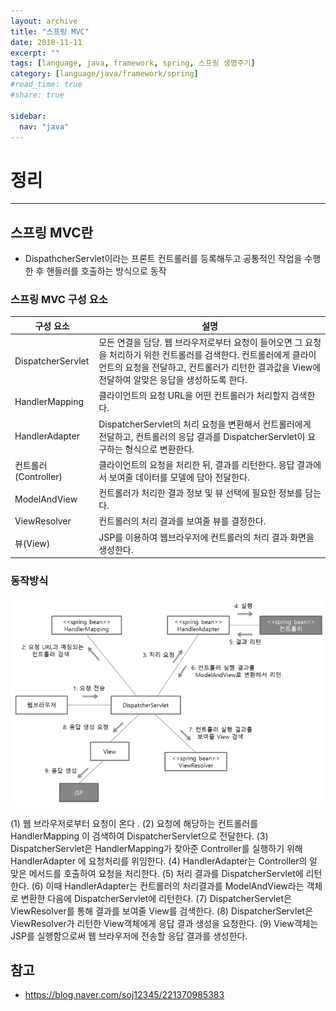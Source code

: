 ```yaml
---
layout: archive
title: "스프링 MVC"
date: 2018-11-11
excerpt: ""
tags: [language, java, framework, spring, 스프링 생명주기]
category: [language/java/framework/spring]
#read_time: true
#share: true

sidebar:
  nav: "java"
---
```


# 정리

* * *

## 스프링 MVC란

* DispathcherServlet이라는 프론트 컨트롤러를 등록해두고 공통적인 작업을 수행한 후 핸들러를 호출하는 방식으로 동작

### 스프링 MVC 구성 요소

| 구성 요소            | 설명                                                                                                                                                                                                                   |
|----------------------|------------------------------------------------------------------------------------------------------------------------------------------------------------------------------------------------------------------------|
| DispatcherServlet    | 모든 연결을 담당. 웹 브라우저로부터 요청이 들어오면 그 요청을 처리하기 위한 컨트롤러를 검색한다.  컨트롤러에게 클라이언트의 요청을 전달하고, 컨트롤러가 리턴한 결과값을 View에 전달하여 알맞은 응답을 생성하도록 한다. |
| HandlerMapping       | 클라이언트의 요청 URL을 어떤 컨트롤러가 처리할지 검색한다.                                                                                                                                                             |
| HandlerAdapter       | DispatcherServlet의 처리 요청을 변환해서 컨트롤러에게 전달하고, 컨트롤러의 응답 결과를 DispatcherServlet이 요구하는 형식으로 변환한다.                                                                                 |
| 컨트롤러(Controller) | 클라이언트의 요청을 처리한 뒤, 결과를 리턴한다. 응답 결과에서 보여줄 데이터를 모델에 담아 전달한다.                                                                                                                    |
| ModelAndView         | 컨트롤러가 처리한 결과 정보 및 뷰 선택에 필요한 정보를 담는다.                                                                                                                                                         |
| ViewResolver         | 컨트롤러의 처리 결과를 보여줄 뷰를 결정한다.                                                                                                                                                                           |
| 뷰(View)             | JSP를 이용하여 웹브라우저에 컨트롤러의 처리 결과 화면을 생성한다.                                                                                                                                                      |

### 동작방식

![spring-mvc01](/assets/image/language/java/basic/spring-mvc01.png)

(1) 웹 브라우저로부터 요청이 온다 .
(2) 요청에 해당하는 컨트롤러를 HandlerMapping 이 검색하여 DispatcherServlet으로 전달한다.
(3) DispatcherServlet은  HandlerMapping가 찾아준 Controller를 실행하기 위해 HandlerAdapter        에 요청처리를 위임한다.
(4) HandlerAdapter는 Controller의 알맞은 메서드를 호출하여 요청을 처리한다.
(5) 처리 결과를  DispatcherServlet에 리턴한다.
(6) 이때 HandlerAdapter는 컨트롤러의 처리결과를 ModelAndView라는 객체로 변환한 다음에
      DispatcherServlet에 리턴한다.
(7) DispatcherServlet은  ViewResolver를 통해 결과를 보여줄 View를 검색한다.
(8) DispatcherServlet은  ViewResolver가 리턴한 View객체에게 응답 결과 생성을 요청한다.
(9) View객체는 JSP를 실행함으로써 웹 브라우저에 전송할 응답 결과를 생성한다.

## 참고

* <https://blog.naver.com/soj12345/221370985383>